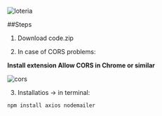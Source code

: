![loteria](https://user-images.githubusercontent.com/68760595/135778959-8413b532-58bf-469d-971f-dc11a1d713ed.png)


##Steps

1. Download code.zip

2. In case of CORS problems:

**Install extension Allow CORS in Chrome or similar**

![cors](https://user-images.githubusercontent.com/68760595/135777678-f2ea7ae8-c283-45f1-b1e7-baca591a6da5.png)


3. Installatios -> in terminal:

```
npm install axios nodemailer

```






